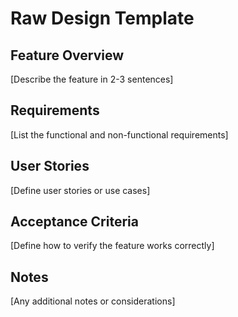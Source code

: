 # Raw Design Template

## Feature Overview
[Describe the feature in 2-3 sentences]

## Requirements
[List the functional and non-functional requirements]

## User Stories
[Define user stories or use cases]

## Acceptance Criteria
[Define how to verify the feature works correctly]

## Notes
[Any additional notes or considerations]
